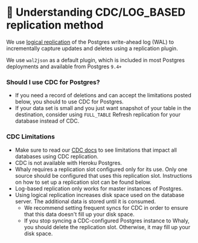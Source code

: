 # 💯 Understanding CDC/LOG\_BASED replication method

We use [logical replication](https://www.postgresql.org/docs/10/logical-replication.html) of the Postgres write-ahead log (WAL) to incrementally capture updates and deletes using a replication plugin.

We use `wal2json` as a default plugin, which is included in most Postgres deployments and available from Postgres `9.4+`

### Should I use CDC for Postgres?

* If you need a record of deletions and can accept the limitations posted below, you should to use CDC for Postgres.
* If your data set is small and you just want snapshot of your table in the destination, consider using `FULL_TABLE` Refresh replication for your database instead of CDC.

### CDC Limitations

* Make sure to read our [CDC docs](broken-reference) to see limitations that impact all databases using CDC replication.
* CDC is not available with Heroku Postgres.&#x20;
* Whaly requires a replication slot configured only for its use. Only one source should be configured that uses this replication slot. Instructions on how to set up a replication slot can be found below.
* Log-based replication only works for master instances of Postgres.
* Using logical replication increases disk space used on the database server. The additional data is stored until it is consumed.
  * We recommend setting frequent syncs for CDC in order to ensure that this data doesn't fill up your disk space.
  * If you stop syncing a CDC-configured Postgres instance to Whaly, you should delete the replication slot. Otherwise, it may fill up your disk space.
